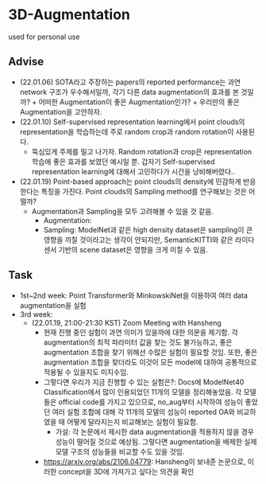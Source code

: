 # 3D-Augmentation
used for personal use

## Advise
- (22.01.06) SOTA라고 주장하는 papers의 reported performance는 과연 network 구조가 우수해서일까, 각기 다른 data augmentation의 효과를 본 것일까? + 어떠한 Augmentation이 좋은 Augmentation인가? + 우리만의 좋은 Augmentation을 고안하자.
- (22.01.10) Self-supervised representation learning에서 point clouds의 representation을 학습하는데 주로 random crop과 random rotation이 사용된다.
  - 뚝심있게 주제를 밀고 나가자. Random rotation과 crop은 representation 학습에 좋은 효과를 보였던 예시일 뿐. 갑자기 Self-supervised representation learning에 대해서 고민하다가 시간을 낭비해버렸다..
- (22.01.19) Point-based approach는 point clouds의 density에 민감하게 반응한다는 특징을 가진다. Point clouds의 Sampling method를 연구해보는 것은 어떨까?
  - Augmentation과 Sampling을 모두 고려해볼 수 있을 것 같음.
    - Augmentation:
    - Sampling: ModelNet과 같은 high density dataset은 sampling이 큰 영향을 끼칠 것이라고는 생각이 안되지만, SemanticKITTI와 같은 라이다 센서 기반의 scene dataset은 영향을 크게 미칠 수 있음.

## Task
- 1st~2nd week: Point Transformer와 MinkowskiNet을 이용하여 여러 data augmentation을 실험
- 3rd week: 
  - (22.01.19, 21:00-21:30 KST) Zoom Meeting with Hansheng 
    - 현재 진행 중인 실험이 과연 의미가 있을까에 대한 의문을 제기함. 각 augmentation의 최적 파라미터 값을 찾는 것도 불가능하고, 좋은 augmentation 조합을 찾기 위해선 수많은 실험이 필요할 것임. 또한, 좋은 augmentation 조합을 찾더라도 이것이 모든 model에 대하여 공통적으로 적용될 수 있을지도 미지수임.
    - 그렇다면 우리가 지금 진행할 수 있는 실험은?: Docs에 ModelNet40 Classification에서 많이 인용되었던 11개의 모델을 정리해놓았음. 각 모델들은 official code를 가지고 있으므로, no_aug부터 시작하여 성능이 좋았던 여러 실험 조합에 대해 각 11개의 모델의 성능이 reported OA와 비교하였을 때 어떻게 달라지는지 비교해보는 실험이 필요함.
      - 가설: 각 논문에서 제시한 data augmentation을 적용하지 않을 경우 성능이 떨어질 것으로 예상됨. 그렇다면 augmentation을 배제한 실제 모델 구조의 성능들을 비교할 수도 있을 것임.
    - https://arxiv.org/abs/2106.04779: Hansheng이 보내준 논문으로, 이러한 concept을 3D에 가져가고 싶다는 의견을 확인
  
